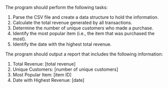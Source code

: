 The program should perform the following tasks:
1. Parse the CSV file and create a data structure to hold the information.
2. Calculate the total revenue generated by all transactions.
3. Determine the number of unique customers who made a purchase.
4. Identify the most popular item (i.e., the item that was purchased the most).
5. Identify the date with the highest total revenue.
 
The program should output a report that includes the following information:
1. Total Revenue: [total revenue]
2. Unique Customers: [number of unique customers]
3. Most Popular Item: [item ID]
4. Date with Highest Revenue: [date]